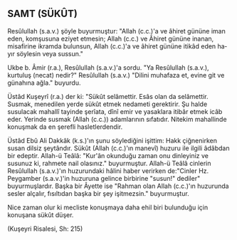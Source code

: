 ## SAMT (SÜKÛT)

Resûlullah (s.a.v.) şöyle buyurmuştur: "Allah (c.c.)'a ve âhiret gününe iman eden, komşusuna eziyet etmesin; Allah (c.c.) ve Âhiret gününe inanan, misafirine ikramda bulunsun, Allah (c.c.)'a ve âhiret gününe itikâd eden ha­yır söylesin veya sussun."

Ukbe b. Âmir (r.a.), Resûlullah (s.a.v.)'a sordu. "Ya Resûlullah (s.a.v.), kurtuluş (necat) nedir?" Resûlullah (s.a.v.) "Dilini muhafaza et, evine git ve günahına ağla." buyurdu.

Üstâd Kuşeyrî (r.a.) der ki: "Sükût selâmettir. Esâs olan da selâmettir. Susmak, menedilen yerde sükût et­mek nedameti gerektirir. Şu halde susulacak mahallî ta­yinde şerîata, dînî emir ve yasaklara itibâr etmek icâb eder. Yerinde susmak (Allah (c.c.)) adamlarının sıfatıdır. Nitekim mahallinde konuşmak da en şerefli hasletlerden­dir.

Üstâd Ebû Ali Dakkâk (k.s.)'ın şunu söylediğini işit­tim: Hakk çiğnenirken susan dilsiz şeytândır. Sükût (Al­lah (c.c.)'ın manevî) huzuru ile ilgili âdâbdan bir edeptir. Allah-ü Teâlâ: "Kur'ân okunduğu zaman onu dinleyiniz ve susunuz ki, rahmete nail olasınız." buyurmuştur. Al­lah-ü Teâlâ cinlerin Resûlullah (s.a.v.)'ın huzurundaki hâlini haber verirken de:"Cinler Hz. Peygamber (s.a.v.)'in huzuruna gelince birbirine "susun!" dediler" buyurmuşlardır. Başka bir Âyette ise "Rahman olan Al­lah (c.c.)'ın huzurunda sesler alçalır, fısıltıdan başka bir şey işitmezsin." buyurmuştur.

Nice zaman olur ki mecliste konuşmaya daha ehil biri bulunduğu için konuşana sükût düşer.

(Kuşeyri Risalesi, Sh: 215)
